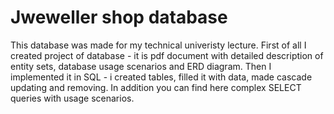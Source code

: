 <h1>Jweweller shop database</h1>
This database was made for my technical univeristy lecture. First of all I created project of database - it is pdf document with detailed description of entity sets, database usage scenarios and ERD diagram. Then I implemented it in SQL - i created tables, filled it with data, made cascade updating and removing. In addition you can find here complex SELECT queries with usage scenarios.
